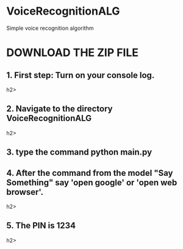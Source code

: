 # VoiceRecognitionALG
Simple voice recognition algorithm

<h1>DOWNLOAD THE ZIP FILE</h1>

<h2>1. First step: Turn on your console log.</h2>h2>
<h2>2. Navigate to the directory VoiceRecognitionALG</h2>h2>
<h2>3. type the command python main.py<h2>
<h2>4. After the command from the model "Say Something" say 'open google' or 'open web browser'.</h2>h2>
<h2>5. The PIN is 1234</h2>h2>
